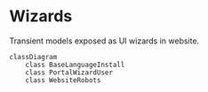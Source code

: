 # Wizards

Transient models exposed as UI wizards in website.

```mermaid
classDiagram
    class BaseLanguageInstall
    class PortalWizardUser
    class WebsiteRobots
```
